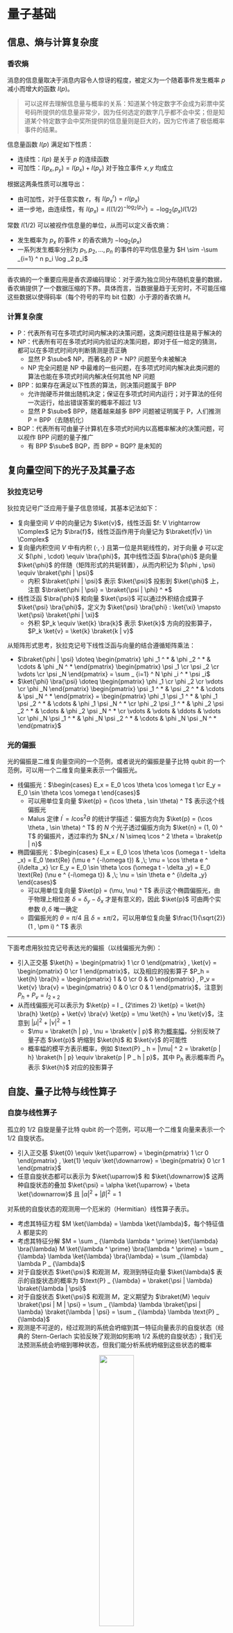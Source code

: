 # 量子基础

## 信息、熵与计算复杂度

### 香农熵

消息的信息量取决于消息内容令人惊讶的程度，被定义为一个随着事件发生概率 $p$ 减小而增大的函数 $I(p)$。

> 可以这样去理解信息量与概率的关系：知道某个特定数字不会成为彩票中奖号码所提供的信息量非常少，因为任何选定的数字几乎都不会中奖；但是知道某个特定数字会中奖所提供的信息量则是巨大的，因为它传递了极低概率事件的结果。

信息量函数 $I(p)$ 满足如下性质：

- 连续性：$I(p)$ 是关于 $p$ 的连续函数
- 可加性：$I(p_x, p_y) = I(p_x) + I(p_y)$ 对于独立事件 $x, y$ 均成立

根据这两条性质可以推导出：

- 由可加性，对于任意实数 $r$，有 $I(p_x ^ r) = rI(p_x)$
- 进一步地，由连续性，有 $I(p_x) = I((1/2) ^ {-\log _2 (p_x)}) = -\log _2 (p_x) I(1/2)$

常数 $I(1/2)$ 可以被视作信息量的单位，从而可以定义香农熵：

- 发生概率为 $p_x$ 的事件 $x$ 的香农熵为 $-\log _2 (p_x)$
- 一系列发生概率分别为 $p_1, p_2, ..., p_n$ 的事件的平均信息量为 $H \sim -\sum _{i=1} ^ n p_i \log _2 p_i$

---

香农熵的一个重要应用是香农源编码理论：对于源为独立同分布随机变量的数据，香农熵提供了一个数据压缩的下界。具体而言，当数据量趋于无穷时，不可能压缩这些数据以使得码率（每个符号的平均 bit 位数）小于源的香农熵 $H$。

### 计算复杂度

- P：代表所有可在多项式时间内解决的决策问题，这类问题往往是易于解决的
- NP：代表所有可在多项式时间内验证的决策问题，即对于任一给定的猜测，都可以在多项式时间内判断猜测是否正确
    - 显然 P $\sube$ NP，而著名的 P = NP? 问题至今未被解决
    - NP 完全问题是 NP 中最难的一些问题，在多项式时间内解决此类问题的算法也能在多项式时间内解决任何其他 NP 问题
- BPP：如果存在满足以下性质的算法，则决策问题属于 BPP
    - 允许抛硬币并做出随机决定；保证在多项式时间内运行；对于算法的任何一次运行，给出错误答案的概率不超过 1/3
    - 显然 P $\sube$ BPP，随着越来越多 BPP 问题被证明属于 P，人们推测 P = BPP（去随机化）
- BQP：代表所有可由量子计算机在多项式时间内以高概率解决的决策问题，可以视作 BPP 问题的量子推广
    - 有 BPP $\sube$ BQP，而 BPP = BQP? 是未知的

## 复向量空间下的光子及其量子态

### 狄拉克记号

狄拉克记号广泛应用于量子信息领域，其基本记法如下：

- 复向量空间 $V$ 中的向量记为 $\ket{v}$，线性泛函 $f: V \rightarrow \Complex$ 记为 $\bra{f}$，线性泛函作用于向量记为 $\braket{f|v} \in \Complex$
- 复向量内积空间 $V$ 中有内积 $(\cdot , \cdot)$ 且第一位是共轭线性的，对于向量 $\phi$ 可以定义 $(\phi , \cdot) \equiv \bra{\phi}$，其中线性泛函 $\bra{\phi}$ 是向量 $\ket{\phi}$ 的伴随（矩阵形式的共轭转置），从而内积记为 $(\phi , \psi) \equiv \braket{\phi | \psi}$
    - 内积 $\braket{\phi | \psi}$ 表示 $\ket{\psi}$ 投影到 $\ket{\phi}$ 上，注意 $\braket{\phi | \psi} = \braket{\psi | \phi} ^ *$
- 线性泛函 $\bra{\phi}$ 和向量 $\ket{\psi}$ 可以通过外积结合成算子 $\ket{\psi} \bra{\phi}$，定义为 $\ket{\psi} \bra{\phi} : \ket{\xi} \mapsto \ket{\psi} \braket{\phi | \xi}$
    - 外积 $P_k \equiv \ket{k} \bra{k}$ 表示 $\ket{k}$ 方向的投影算子，$P_k \ket{v} = \ket{k} \braket{k | v}$

从矩阵形式思考，狄拉克记号下线性泛函与向量的结合遵循矩阵乘法：

- $\braket{\phi | \psi} \doteq \begin{pmatrix} \phi _1 ^ * & \phi _2 ^ * & \cdots & \phi _N ^ * \end{pmatrix} \begin{pmatrix} \psi _1 \cr \psi _2 \cr \vdots \cr \psi _N \end{pmatrix} = \sum _ {i=1} ^ N \phi _i ^ * \psi _i$
- $\ket{\phi} \bra{\psi} \doteq \begin{pmatrix} \phi _1 \cr \phi _2 \cr \vdots \cr \phi _N \end{pmatrix} \begin{pmatrix} \psi _1 ^ * & \psi _2 ^ * & \cdots & \psi _N ^ * \end{pmatrix} = \begin{pmatrix} \phi _1 \psi _1 ^ * & \phi _1 \psi _2 ^ * & \cdots & \phi _1 \psi _N ^ * \cr \phi _2 \psi _1 ^ * & \phi _2 \psi _2 ^ * & \cdots & \phi _2 \psi _N ^ * \cr \vdots & \vdots & \ddots & \vdots \cr \phi _N \psi _1 ^ * & \phi _N \psi _2 ^ * & \cdots & \phi _N \psi _N ^ * \end{pmatrix}$

### 光的偏振

光的偏振是二维复向量空间的一个范例，或者说光的偏振是量子比特 qubit 的一个范例，可以用一个二维复向量来表示一个偏振光。

- 线偏振光：$\begin{cases} E_x = E_0 \cos \theta \cos \omega t \cr E_y = E_0 \sin \theta \cos \omega t \end{cases}$
    - 可以用单位复向量 $\ket{p} = (\cos \theta , \sin \theta) ^ T$ 表示这个线偏振光
    - Malus 定律 $I ^ {\prime} = I \cos ^ 2 \theta$ 的统计学描述：偏振方向为 $\ket{p} = (\cos \theta , \sin \theta) ^ T$ 的 $N$ 个光子透过偏振方向为 $\ket{n} = (1, 0) ^ T$ 的偏振片，透过率约为 $N_x / N \simeq \cos ^ 2 \theta = \braket{p | n}$
- 椭圆偏振光：$\begin{cases} E_x = E_0 \cos \theta \cos (\omega t - \delta _x) = E_0 \text{Re} (\mu e ^ {-i\omega t}) & ,\; \mu = \cos \theta e ^ {i\delta _x} \cr E_y = E_0 \sin \theta \cos (\omega t - \delta _y) = E_0 \text{Re} (\nu e ^ {-i\omega t}) & ,\; \nu = \sin \theta e ^ {i\delta _y} \end{cases}$
    - 可以用单位复向量 $\ket{p} = (\mu, \nu) ^ T$ 表示这个椭圆偏振光，由于物理上相位差 $\delta = \delta _y - \delta _x$ 才是有意义的，因此 $\ket{p}$ 可由两个实参数 $\theta , \delta$ 唯一确定
    - 圆偏振光的 $\theta = \pi / 4$ 且 $\delta = \pm \pi / 2$，可以用单位复向量 $\frac{1}{\sqrt{2}} (1 , \pm i) ^ T$ 表示

---

下面考虑用狄拉克记号表达光的偏振（以线偏振光为例）：

- 引入正交基 $\ket{h} = \begin{pmatrix} 1 \cr 0 \end{pmatrix} , \ket{v} = \begin{pmatrix} 0 \cr 1 \end{pmatrix}$，以及相应的投影算子 $P_h = \ket{h} \bra{h} = \begin{pmatrix} 1 & 0 \cr 0 & 0 \end{pmatrix} , P_v = \ket{v} \bra{v} = \begin{pmatrix} 0 & 0 \cr 0 & 1 \end{pmatrix}$，注意到 $P_h + P_v = I _ {2\times 2}$
- 从而线偏振光可以表示为 $\ket{p} = I _ {2\times 2} \ket{p} = \ket{h} \bra{h} \ket{p} + \ket{v} \bra{v} \ket{p} = \mu \ket{h} + \nu \ket{v}$，注意到 $|\mu| ^ 2 + |\nu| ^ 2 = 1$
    - $\mu = \braket{h | p} , \nu = \braket{v | p}$ 称为[概率幅](https://en.wikipedia.org/wiki/Probability_amplitude)，分别反映了量子态 $\ket{p}$ 坍缩到 $\ket{h}$ 和 $\ket{v}$ 的可能性
    - 概率幅的模平方表示概率，例如 $\text{P} _ h = |\mu| ^ 2 = \braket{p | h} \braket{h | p} \equiv \braket{p | P _ h | p}$，其中 $\text{P}_h$ 表示概率而 $P_h$ 表示 $\ket{h}$ 对应的投影算子

## 自旋、量子比特与线性算子

### 自旋与线性算子

孤立的 1/2 自旋是量子比特 qubit 的一个范例，可以用一个二维复向量来表示一个 1/2 自旋状态。

- 引入正交基 $\ket{0} \equiv \ket{\uparrow} = \begin{pmatrix} 1 \cr 0 \end{pmatrix} , \ket{1} \equiv \ket{\downarrow} = \begin{pmatrix} 0 \cr 1 \end{pmatrix}$
- 任意自旋状态都可以表示为 $\ket{\uparrow}$ 和 $\ket{\downarrow}$ 这两种自旋状态的叠加 $\ket{\psi} = \alpha \ket{\uparrow} + \beta \ket{\downarrow}$ 且 $|\alpha| ^ 2 + |\beta| ^ 2 = 1$

对系统的自旋状态的观测用一个厄米的（Hermitian）线性算子表示。

- 考虑其特征方程 $M \ket{\lambda} = \lambda \ket{\lambda}$，每个特征值 $\lambda$ 都是实的
- 考虑其特征分解 $M = \sum _ {\lambda \lambda ^ \prime} \ket{\lambda} \bra{\lambda} M \ket{\lambda ^ \prime} \bra{\lambda ^ \prime} = \sum _ {\lambda} \lambda \ket{\lambda} \bra{\lambda} = \sum _{\lambda} \lambda P _ {\lambda}$
- 对于自旋状态 $\ket{\psi}$ 和观测 $M$，观测到特征向量 $\ket{\lambda}$ 表示的自旋状态的概率为 $\text{P} _ {\lambda} = \braket{\psi | \lambda} \braket{\lambda | \psi}$
- 对于自旋状态 $\ket{\psi}$ 和观测 $M$，定义期望为 $\braket{M} \equiv \braket{\psi | M | \psi} = \sum _ {\lambda} \lambda \braket{\psi | \lambda} \braket{\lambda | \psi} = \sum _ {\lambda} \lambda \text{P} _ {\lambda}$
- 观测是不可逆的，经过观测的系统会坍缩到其一特征向量表示的自旋状态（经典的 Stern-Gerlach 实验反映了观测如何影响 1/2 系统的自旋状态）；我们无法预测系统会坍缩到哪种状态，但我们能分析系统坍缩到这些状态的概率

<div style="text-align: center;">
<img src="/assets/images/cs/information/qi/2.jpg" style="width: 40%;">
</div>

### 泡利矩阵

泡利矩阵是三个厄米的 $2 \times 2$ 复向量矩阵，它们本身即可表示三种观测；更为重要的是，它们的线性组合可以构造出沿着任意自旋方向的观测。

三个泡利矩阵及其特征向量如下（注意它们的特征值都是 $\pm 1$，分别对应两种正交的自旋状态）：

- $\sigma _ z = \begin{pmatrix} 1 & 0 \cr 0 & -1 \end{pmatrix}$，对应 $\ket{0}$ 和 $\ket{1}$
- $\sigma _ x = \begin{pmatrix} 0 & 1 \cr 1 & 0 \end{pmatrix} \;\;$，对应 $\ket{r} = \frac{1}{\sqrt{2}} \ket{0} + \frac{1}{\sqrt{2}} \ket{1}$ 和 $\ket{l} = \frac{1}{\sqrt{2}} \ket{0} - \frac{1}{\sqrt{2}} \ket{1}$
- $\sigma _ y = \begin{pmatrix} 0 & -i \cr i & 0 \end{pmatrix}$，对应 $\ket{i} = \frac{1}{\sqrt{2}} \ket{0} + \frac{i}{\sqrt{2}} \ket{1}$ 和 $\ket{o} = \frac{1}{\sqrt{2}} \ket{0} - \frac{i}{\sqrt{2}} \ket{1}$

下面展示如何通过泡利矩阵构造出沿着任意自旋方向的观测矩阵：

- 在现实中，自旋方向是由一个三维实向量表示的；而在量子力学中，自旋状态是由一个二维复向量表示的
- 定义泡利向量 $\vec{\sigma} = \sigma _ x \hat{x} + \sigma _ y \hat{y} + \sigma _ z \hat{z}$，对于自旋方向 $\hat{n} = (n_x, n_y, n_z)$，沿着这个方向的观测可以表示成矩阵 $\sigma _ n = \vec{\sigma} \cdot \hat{n} = \sigma _ x n _ x + \sigma _ y n _ y + \sigma _ z n _ z = \begin{pmatrix} n _ z & n _ x - i n _ y \cr n _ x + i n _ y & - n _ z \end{pmatrix}$，注意到这个矩阵的特征值也为 $\pm 1$，分别对应沿着这个自旋方向的两种正交的自旋状态
- 借助泡利向量，我们可以根据任意由三维实向量表示的自旋方向来构造相应的由二维复厄米矩阵表示的观测

### Bloch&thinsp;球

Bloch 球是 qubit 的一种几何表示：

- Bloch 球表面上每一个点都表示一种量子状态（自旋状态）
- Bloch 球中每条穿过球心的轴的两极都表示一对正交的量子状态
- Bloch 球的 $x,y,z$ 轴分别表示三个泡利矩阵对应的正交量子状态
- 量子状态记为 $\ket{\psi} = \cos (\theta / 2) \ket{0} + e ^ {i \phi} \sin (\theta / 2) \ket{1}$

<div style="text-align: center;">
<img src="/assets/images/cs/information/qi/1.jpg" style="width: 40%;">
</div>

关于“为什么 Bloch 球要这样定义”，下面给出一种解释：

首先取基状态 $\ket{0}$ 和 $\ket{1}$，任意量子状态可以表示为基状态的叠加 $\ket{\psi} = \alpha \ket{0} + \beta \ket{1}$，其中 $|\alpha| ^ 2 + |\beta| ^ 2 = 1$；然后考虑以这个量子状态及其正交态 $\ket{\bar{\psi}} = \beta ^ * \ket{0} - \alpha ^ * \ket{1}$ 作为特征向量，利用特征分解构造一个观测：

$$
M = \sum _ {\lambda = \pm 1} \lambda P _ \lambda = \ket{\psi} \bra{\psi} - \ket{\bar{\psi}} \bra{\bar{\psi}} = \begin{pmatrix} |\alpha| ^ 2 - |\beta| ^ 2 & 2\alpha \beta ^ * \cr 2\alpha ^ * \beta & |\beta| ^ 2 - |\alpha| ^ 2 \end{pmatrix}
$$

注意到沿着自旋方向 $\hat{n} = (n_x, n_y, n_z)$ 构造的观测可以表示成矩阵 $\sigma _ n = \vec{\sigma} \cdot \hat{n} = \sigma _ x n _ x + \sigma _ y n _ y + \sigma _ z n _ z = \begin{pmatrix} n _ z & n _ x - i n _ y \cr n _ x + i n _ y & - n _ z \end{pmatrix}$；从而我们可以找到观测 $M$ 对应的自旋方向 $\hat{\psi} = (\psi _ x, \psi _ y, \psi _ z)$，其中 $\psi _ z = |\alpha| ^ 2 - |\beta| ^ 2 ,\; \psi _ x + i\psi _ y = 2\alpha ^ * \beta$。

这时候如果我们取 $\alpha = \cos (\theta / 2) ,\; \beta = \sin (\theta / 2) e ^ {i\phi}$（正如 Bloch 球定义的那样），观测对应的自旋方向可以记为 $\hat{\psi} = (\sin {\theta} \cos {\phi} , \sin {\theta} \sin {\phi} , \cos {\theta})$；注意到这时候自旋方向具有了极坐标的形式，也就是说，Bloch 球一方面可视化了由二维复向量表示的 qubit，另一方面可视化了由三维实向量表示的自旋方向，而且这两者在 Bloch 球中是完全重合的。

值得强调的是，上文描述的 Bloch 球中同一点对应的量子状态与自旋方向是有实际联系的。对于量子态 $\ket{\psi} = \cos (\theta / 2) \ket{0} + e ^ {i \phi} \sin (\theta / 2) \ket{1}$，总能找到一个特定方向 $\hat{n}$，使得相应的观测期望为 $\braket{\vec{\sigma} \cdot \hat{n}} = 1$，而这个方向恰为 $\hat{n} = (\sin {\theta} \cos {\phi} , \sin {\theta} \sin {\phi} , \cos {\theta})$。

## 多量子比特与量子纠缠

### 多量子比特系统

由多个量子比特组成的系统可以分为直积态和纠缠态，这里以 two-qubit 系统为例。首先定义张量积如下：

$$
A \otimes B = \begin{pmatrix} a _ {11} B & a _ {12} B & \cdots & a _ {1n} B \cr a _ {21} B & a _ {22} B & \cdots & a _ {2n} B \cr \vdots & \vdots & \ddots & \vdots \cr a _ {n1} B & a _ {n2} B & \cdots & a _ {nn} B \end{pmatrix}
$$

取任意两个 qubit 分别为 $\alpha _ 1 \ket{0} + \beta _ 1 \ket{1}$ 和 $\alpha _ 2 \ket{0} + \beta _ 2 \ket{1}$，使用张量积构建直积态的 two-qubit 系统：

$$
(\alpha _ 1 \ket{0} + \beta _ 1 \ket{1}) \otimes (\alpha _ 2 \ket{0} + \beta _ 2 \ket{1}) = \alpha _ 1 \alpha _ 2 \ket{00} + \alpha _ 1 \beta _ 2 \ket{01} + \beta _ 1 \alpha _ 2 \ket{10} + \beta _ 1 \beta _ 2 \ket{11}
$$

对于直积态的 two-qubit 而言，这两个 qubit 是独立的、可分的，可以仅对其中一个 qubit 进行操作：

$$
(L \otimes I) (\ket{u} \otimes \ket{v}) = (L \ket{u}) \otimes \ket{v}
$$

不同于直积态，纠缠态的 two-qubit 不能拆分成张量积的形式，两个 qubit 是相互纠缠、非独立的。

例如贝尔态（纠缠态的一个范例），取 $\ket{\Psi _ {+}} = \frac{1}{\sqrt{2}} (\ket{01} + \ket{10})$，注意到如果第一个 qubit 处于状态 $\ket{0}$，则第二个 qubit 必然处于状态 $\ket{1}$，反之亦然。

### 贝尔态

贝尔态具有四个基状态：

- $\ket{\Phi _ {+}} = \frac{1}{\sqrt{2}} (\ket{00} + \ket{11})$，$\ket{\Phi _ {-}} = \frac{1}{\sqrt{2}} (\ket{00} - \ket{11})$
- $\ket{\Psi _ {+}} = \frac{1}{\sqrt{2}} (\ket{01} + \ket{10})$，$\ket{\Psi _ {-}} = \frac{1}{\sqrt{2}} (\ket{01} - \ket{10})$

为了进一步理解直积态和纠缠态的区别，我们考虑仅对第一个 qubit 进行观测：

- 对于直积态，两个 qubit 是完全独立的，因此仅对第一个 qubit 进行观测的结果与直接对单个 qubit 进行观测是一样的
    - 取 $\ket{\psi} = \cos (\theta / 2) \ket{0} + e ^ {i \phi} \sin (\theta / 2) \ket{1}$，总能找到一个特定方向 $\hat{n} = (\sin {\theta} \cos {\phi} , \sin {\theta} \sin {\phi} , \cos {\theta})$，使得相应的观测期望为 $\braket{\vec{\sigma} \cdot \hat{n}} = 1$
- 对于纠缠态，两个 qubit 是相互纠缠的，而且仅对第一个 qubit 进行观测是无法得到有效信息的
    - 取贝尔基 $\ket{\Psi _ {+}}$，对任意方向 $\hat{n}$，均有 $\braket{\vec{\sigma ^ {(1)}} \cdot \hat{n}} = 0$，其中观测严格来说应该写为 $(\vec{\sigma ^ {(1)}} \cdot \hat{n}) \otimes I$；即仅对第一个 qubit 进行的任何观测期望均为 0，观测结果等可能地分布于 $\pm 1$，无法得到任何信息

如果想要得到非零的观测结果（即包含有效信息的观测结果），需要对纠缠态整体进行观测，例如：

$$
\sigma ^ {(1)} \cdot \sigma ^ {(2)} = \sigma ^ {(1)} _ {x} \sigma ^ {(2)} _ {x} + \sigma ^ {(1)} _ {y} \sigma ^ {(2)} _ {y} + \sigma ^ {(1)} _ {z} \sigma ^ {(2)} _ {z}
$$

上述观测作用于贝尔态的四个基状态得到的期望分别为 $+1, +1, +1, -3$，恰好对应于这个观测的四个特征值。

### 密度矩阵与约化密度矩阵

密度矩阵是描述量子系统的重要工具，可以用于估计观测结果，与经典系统的概率论相对应。

- 纯态 $\ket{\psi}$ 的密度矩阵为 $\rho \equiv \ket{\psi} \bra{\psi}$，混合态的密度矩阵为 $\rho = \sum _ {i} \ket{\psi _ {i} \bra{\psi _ {i}}}$
- 观测 $L$ 作用于量子态的期望可以通过相应的密度矩阵计算得到，$\braket{L} = \text{Tr} (\rho L)$，对于纯态和混合态均适用；其中，$\text{Tr}$ 表示矩阵求迹，定义为 $\text{Tr} (L) = \sum _ {i} \braket{i | L | i}$

密度矩阵具有如下性质：

- 密度矩阵都是厄米的，即 $\rho _ {ij} = \rho _ {ji} ^ *$
- 密度矩阵的迹均为 1，即 $\text{Tr} (\rho) = 1$
- 密度矩阵的特征值均为介于 0 和 1 之间的正数

约化密度矩阵是描述多量子比特系统的子系统的工具，可以用于估计仅作用于子系统的观测结果。对于 two-qubit 系统，记两个 qubit 分别表示子系统 A 和 B，则描述子系统 A 的约化密度矩阵为 $\rho _ {A} = \text{Tr} _ {B} (\rho)$，观测期望为 $\braket{L _ {A}} = \text{Tr} _ {A} (\rho _ {A} L _ {A})$。注意，其中 $\text{Tr} _ {A}$ 表示矩阵求部分迹，且基于约化密度矩阵的期望并非常数，而是一个更低维的矩阵。

- 对于直积态 $\ket{\psi} = \ket{\lambda} _ {A} \ket{\phi} _ {B}$，子系统 A 的约化密度矩阵为 $\rho _ {A} = \text{Tr} _ {B} (\rho) = \ket{\lambda} \bra{\lambda}$，注意到 $\text{Tr} (\rho _ {A} ^ 2) = \text{Tr} (\rho _ {A}) = 1$，故子系统 A 是纯态
- 对于纠缠态，纯的纠缠态可以写作 $\ket{\psi} = \sum _ i c _ i \ket{\lambda _ i} _ A \ket{\phi _ i} _ B$，子系统 A 的约化密度矩阵为 $\rho _ {A} = \text{Tr} _ {B} (\rho) = \sum _ i | c _ i | ^ 2 \ket{\lambda _ i} \bra{\lambda _ i}$，注意到 $\text{Tr} (\rho _ A) = 1$，但 $\text{Tr} (\rho _ A ^ 2) = \text{Tr} (\rho _ B ^ 2) \not = 1$，故子系统 A 是混合态

---

类似于香农熵可以描述信息量，为描述由 A 和 B 两个子系统构成的纠缠系统，可以定义纠缠熵：

$$
S _ A \equiv - \text{Tr} _ A (\rho _ A \log _ 2 \rho _ A) = - \sum _ i | c _ i | ^ 2 \log _ 2 | c _ i | ^ 2 \;,\;\; S _ A = S _ B
$$

### 纯态与混合态

纯态是经过充分的观测后被完全确定的量子态，而混合态是一系列纯态的统计学叠加。

- 纯态既可用狄拉克记号描述，也可用密度矩阵描述；而混合态只可用密度矩阵描述
- 对于纯态，有 $\rho ^ 2 = \rho ,\;\; \text{Tr} (\rho ^ 2) = 1$；对于混合态，有 $\rho ^ 2 \not = \rho ,\;\; \text{Tr} (\rho ^ 2) < 1$
- 在 Bloch 球中，球表面上的点表示纯态，球内部的点表示混合态

此外，为了进一步理解为什么“概率幅不是经典系统的概率论的量子对应，但密度矩阵是”，我们考虑构建一个 50%-50% 的叠加态：

- 考虑纯态 $\ket{\psi} = \frac{1}{\sqrt{2}} \ket{0} + \frac{1}{\sqrt{2}} \ket{1}$，其中两个基态的概率幅相等，但 $\ket{\psi}$ 事实上并不是一个 50%-50% 的叠加态，因为 $\ket{0}$ 和 $\ket{1}$ 存在相互干涉。当我们考察密度矩阵 $\rho = \ket{\psi} \bra{\psi} = \frac{1}{2} \ket{0} \bra{0} + \frac{1}{2} \ket{0} \ket{1} + \frac{1}{2} \ket{1} \ket{0} + \frac{1}{2} \ket{1} \ket{1}$ 或者观测期望 $\braket{A} = \frac{1}{2} \braket{0 | A | 0} + \frac{1}{2} \braket{0 | A | 1} + \frac{1}{2} \braket{1 | A | 0} + \frac{1}{2} \braket{1 | A | 1}$ 时，可以明显注意到结果的中间有两个 $\ket{0}$ 和 $\ket{1}$ 的相干项
- 考虑混合态 $\rho = \frac{1}{2} \ket{0} \bra{0} + \frac{1}{2} \ket{1} \bra{1}$，事实上这才是我们想要的 50%-50% 的叠加态，两个基态之间并不相干，因此可以直接使用经典系统概率论的加法原理进行叠加。当我们考虑观测期望 $\braket{A} = \frac{1}{2} \braket{0 | A | 0} + \frac{1}{2} \braket{1 | A | 1}$ 时，也可以明显注意到结果中并不存在相干项

## 量子系统的含时演化

### 含时演化

量子系统的含时演化是确定的、可逆的，有别于不确定的、不可逆的观测行为。

- 含时演化可由一个酉矩阵描述：$\ket{\psi (t)} = U(t) \ket{\psi (0)}$，其中 $U(t)$ 为含时演化算子
- 含时演化遵循薛定谔方程 $i\hbar \frac{\partial}{\partial t} \ket{\psi (t)} = H \ket{\psi (t)}$，其中 $H$ 为哈密顿量

通常而言，我们通过实验测量、理论推导等方式得到量子系统的哈密顿量，从而计算量子系统如何随着时间发生演化。如果哈密顿量与时间无关，则薛定谔方程显然有解 $\ket{\psi (t)} \equiv U(t) \ket{\psi (0)} = e ^ {-iHt / \hbar} \ket{\psi (0)}$。

### Rabi&thinsp;振动

对于处在磁场 $\vec{B}$ 中的 qubit，哈密顿量可由 $H = -\sigma \cdot \vec{B}$ 计算得到。取磁场为 $\vec{B} = B _ z \hat{z} + B _ 1 (\cos \omega t \hat{x} - \sin \omega t \hat{y})$，则哈密顿量为：

$$
H(t) = - \frac{\hbar \omega _ 0}{2} \sigma _ z - \frac{\hbar \omega _ 1}{2} (\sigma _ x \cos \omega t - \sigma _ y \sin \omega t)
$$

旋转参考系使得哈密顿量与时间无关：

$$
H ^ {\prime} = - \frac{\hbar (\omega _ 0 - \omega)}{2} \sigma _ z - \frac{\hbar \omega _ 1}{2} \sigma _ x
$$

取 $\ket{\psi (0)} = \ket{0}$，则在时间 $t$ 时量子态处于 $\ket{1}$ 的概率是：

$$
|\braket{1 | \psi (t)}| ^ 2 = |\braket{1 | e ^ {-iHt / \hbar} | 0}| ^ 2 = (\frac{\omega _ 1}{\Omega}) ^ 2 \sin ^ 2 \frac{\Omega t}{2}
$$

其中，$\Omega = \sqrt{(\omega - \omega _ 0) ^ 2 + \omega _ 1 ^ 2}$；注意这里推导的关键一步是变换 $\exp (i\frac{\theta}{2} \sigma \cdot \hat{n}) = I \cos \frac{\theta}{2} + i (\sigma \cdot \hat{n}) \sin \frac{\theta}{2}$。

## 量子电路

### 量子逻辑门

量子电路由量子逻辑门组成，每个量子门都相当于一个可逆算子。

- 泡利 X 门，$X = \begin{pmatrix} 0 & 1 \cr 1 & 0 \end{pmatrix}$，将 $\ket{0}$ 和 $\ket{1}$ 量子态互相翻转，故又称非门
- 泡利 Z 门，$Z = \begin{pmatrix} 1 & 0 \cr 0 & -1 \end{pmatrix}$，保持 $\ket{0}$ 不变，并将 $\ket{1}$ 映射成 $-\ket{1}$
- 哈达玛门，$H = \frac{1}{\sqrt{2}} \begin{pmatrix} 1 & 1 \cr 1 & -1 \end{pmatrix}$，使得 $H \ket{0} = \frac{1}{\sqrt{2}} (\ket{0} + \ket{1})$，$H \ket{1} = \frac{1}{\sqrt{2}} (\ket{0} - \ket{1})$，常用于量子并行化
- $\pi / 4$ 门，$S = \begin{pmatrix} 1 & 0 \cr 0 & i \end{pmatrix}$
- $\pi / 8$ 门，$T = \begin{pmatrix} 1 & 0 \cr 0 & e ^ {i\pi / 4} \end{pmatrix}$
- 受控非门（CNOT），作用于双量子位，当控制量子位为 $\ket{1}$ 时，对受控量子位执行非门，否则不做任何操作

标准的逻辑完备量子门由 H、S、T、CNOT 门组成，能够无限趋近地实现量子计算中的任意酉算子。

### 量子隐形传态

量子隐形传态是一种将量子态传送至任意距离的技术。

- 量子隐形传态不是克隆，在接收端重构出量子态前，发送端的量子态一定已经坍缩，并不违背不可克隆原理
- 量子隐形传态不能超光速，因为发送端必须使用经典信道传递一定信息给接收端

下面分析一个量子隐形传态的简单模型：假设 Alice 拥有一个量子态 $\ket{\psi} = a \ket{0} + b \ket{1}$，但她并不需要知道这个量子态具体是什么（不需要知道参数 $a$ 和 $b$），她的目标是使这个量子态能够被任意远处的 Bob 重构出来。

<div style="text-align: center;">
<img src="/assets/images/cs/information/qi/teleportation.jpeg" style="width: 65%;">
</div>

首先准备贝尔态 $\ket{\Omega} = \frac{1}{\sqrt{2}} (\ket{00} + \ket{11})$ 并将这两个纠缠的量子比特分发给 Alice 和 Bob，此时整个系统的量子态可以写作：

$$
\begin{aligned}
\ket{\Psi} &= (a\ket{0} + b\ket{1}) \otimes \frac{1}{\sqrt{2}} (\ket{00} + \ket{11}) \cr
&= \frac{1}{\sqrt{2}} (\ket{00} + \ket{11}) (a\ket{0} + b\ket{1}) + \frac{1}{\sqrt{2}} (\ket{01} + \ket{10}) (a\ket{1} + b\ket{0}) \cr
&+ \frac{1}{\sqrt{2}} (\ket{00} - \ket{11}) (a\ket{0} - b\ket{1}) + \frac{1}{\sqrt{2}} (\ket{01} - \ket{10}) (a\ket{1} - b\ket{0})
\end{aligned}
$$

随后，Alice 对自己的两个量子比特进行反变换（CNOT、H 门），此时整个系统的量子态为：

$$
\begin{aligned}
\ket{\Psi} &= \frac{1}{2} \ket{00} (a\ket{0} + b\ket{1}) + \frac{1}{2} \ket{01} (a\ket{1} + b\ket{0}) + \frac{1}{2} \ket{10} (a\ket{0} - b\ket{1}) + \frac{1}{2} \ket{11} (a\ket{1} - b\ket{0}) \cr
&= \frac{1}{2} (\ket{00} I + \ket{01} X + \ket{10} Z + \ket{11} XZ) (a\ket{0} + b\ket{1})
\end{aligned}
$$

也就是说，Alice 此时可以通过观测自己的两个量子比特，来判断出 Bob 的那个量子比特的状态，从而通过经典信道通知 Bob 执行相应的操作，并最终使 Bob 的那个量子比特演化成 $a\ket{0} + b\ket{0}$。注意到此时由于观测，Alice 处的 $\ket{\psi}$ 已经坍缩，整个过程其实是 $\ket{\psi}$ 在 Alice 处消解，随后又在 Bob 处重构。事实上，量子隐形传态传递的并不是量子态 $\ket{\psi}$ 本身，而是量子态蕴含的信息 $a$ 和 $b$。